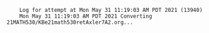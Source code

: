         Log for attempt at Mon May 31 11:19:03 AM PDT 2021 (13940)
        Mon May 31 11:19:03 AM PDT 2021 Converting 21MATH530/KBe21math530retAxler7A2.org...
